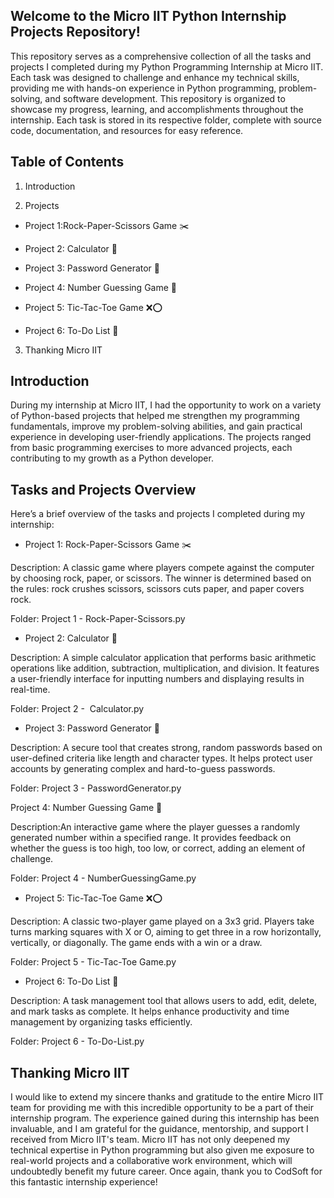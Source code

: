 ## Welcome to the Micro IIT Python Internship Projects Repository!

This repository serves as a comprehensive collection of all the tasks and projects I completed during my Python Programming Internship at Micro IIT. Each task was designed to challenge and enhance my technical skills, providing me with hands-on experience in Python programming, problem-solving, and software development. This repository is organized to showcase my progress, learning, and accomplishments throughout the internship. Each task is stored in its respective folder, complete with source code, documentation, and resources for easy reference.

## Table of Contents

1. Introduction

2. Projects

- Project 1:Rock-Paper-Scissors Game ✂️

- Project 2: Calculator 🧮

- Project 3: Password Generator 🔐

- Project 4: Number Guessing Game 🔢

- Project 5: Tic-Tac-Toe Game ❌⭕

- Project 6: To-Do List 📝

3. Thanking Micro IIT

## Introduction

During my internship at Micro IIT, I had the opportunity to work on a variety of Python-based projects that helped me strengthen my programming fundamentals, improve my problem-solving abilities, and gain practical experience in developing user-friendly applications. The projects ranged from basic programming exercises to more advanced projects, each contributing to my growth as a Python developer.

## Tasks and Projects Overview

Here’s a brief overview of the tasks and projects I completed during my internship:

- Project 1: Rock-Paper-Scissors Game ✂️

Description: A classic game where players compete against the computer by choosing rock, paper, or scissors. The winner is determined based on the rules: rock crushes scissors, scissors cuts paper, and paper covers rock.

Folder: Project 1 - Rock-Paper-Scissors.py

- Project 2: Calculator 🧮
  
Description: A simple calculator application that performs basic arithmetic operations like addition, subtraction, multiplication, and division. It features a user-friendly interface for inputting numbers and displaying results in real-time.

Folder: Project 2 -  Calculator.py

- Project 3: Password Generator 🔐

Description: A secure tool that creates strong, random passwords based on user-defined criteria like length and character types. It helps protect user accounts by generating complex and hard-to-guess passwords.

Folder: Project 3 - PasswordGenerator.py

Project 4:  Number Guessing Game 🔢

Description:An interactive game where the player guesses a randomly generated number within a specified range. It provides feedback on whether the guess is too high, too low, or correct, adding an element of challenge.
 
Folder: Project 4 -  NumberGuessingGame.py

- Project 5: Tic-Tac-Toe Game ❌⭕
  
Description: A classic two-player game played on a 3x3 grid. Players take turns marking squares with X or O, aiming to get three in a row horizontally, vertically, or diagonally. The game ends with a win or a draw.

Folder: Project 5 - Tic-Tac-Toe Game.py

- Project 6: To-Do List 📝
  
Description: A task management tool that allows users to add, edit, delete, and mark tasks as complete. It helps enhance productivity and time management by organizing tasks efficiently.

Folder: Project 6 - To-Do-List.py

## Thanking Micro IIT

I would like to extend my sincere thanks and gratitude to the entire Micro IIT team for providing me with this incredible opportunity to be a part of their internship program. The experience gained during this internship has been invaluable, and I am grateful for the guidance, mentorship, and support I received from Micro IIT's team.
Micro IIT has not only deepened my technical expertise in Python programming but also given me exposure to real-world projects and a collaborative work environment, which will undoubtedly benefit my future career.
Once again, thank you to CodSoft for this fantastic internship experience!
